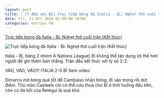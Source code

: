 ```yaml
---
layout: post
title: " [Ý đấu với Bỉ] Trực tiếp bóng đá Italia - Bỉ: Nghẹt thở cuối trận (Kết thúc)"
date: Fri, 11 Oct 2024 02:00:00 +0700
categories: entries VN
---
```

[Trực tiếp bóng đá Italia - Bỉ: Nghẹt thở cuối trận (Kết thúc)](https://www.24h.com.vn/bong-da/truc-tiep-bong-da-italia-bi-azzurri-kho-bi-ngan-can-nations-league-c48a1609689.html)

![Trực tiếp bóng đá Italia - Bỉ: Nghẹt thở cuối trận (Kết thúc)](https://icdn.24h.com.vn/upload/4-2024/images/2024-10-11/b----1200-1728593315-189-width1200height628-watermark.jpg)

Italia - Bỉ, bảng 2 nhóm A Nations League) Bỉ không thể tận dụng lợi thế hơn người để ghi thêm bàn thắng. Trận đấu kết thúc với tỷ số 2-2.

VÀO, VÀO, VÀO!!! ITALIA 2-0 BỈ Xem video

Dimarco mở bóng quá tốt để Cambiaso nhận bóng, đi vào trong rồi dứt điểm. Thủ môn Casteels chỉ có thể cứu thua cho Bỉ ở tình huống đầu tiên, còn cú đá bồi của Retegui là quá khó.


